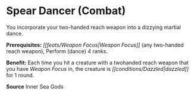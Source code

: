﻿---
cssclass: [feats]

---
# Spear Dancer (Combat)

You incorporate your two-handed reach weapon into a dizzying martial dance.

**Prerequisites:** _[[feats/Weapon Focus|Weapon Focus]]_ (any two-handed reach weapon), Perform (dance) 4 ranks.

**Benefit:** Each time you hit a creature with a twohanded reach weapon that you have _Weapon Focus_ in, the creature is _[[conditions/Dazzled|dazzled]]_ for 1 round.

**Source** Inner Sea Gods